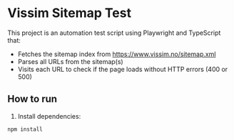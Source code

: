 # Vissim Sitemap Test

This project is an automation test script using Playwright and TypeScript that:

- Fetches the sitemap index from https://www.vissim.no/sitemap.xml
- Parses all URLs from the sitemap(s)
- Visits each URL to check if the page loads without HTTP errors (400 or 500)

## How to run

1. Install dependencies:

```bash
npm install
